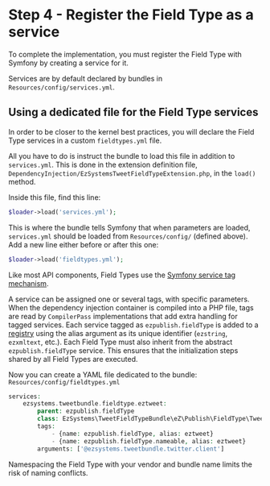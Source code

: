 # Step 4 - Register the Field Type as a service

To complete the implementation, you must register the Field Type with Symfony by creating a service for it.

Services are by default declared by bundles in `Resources/config/services.yml`.

## Using a dedicated file for the Field Type services

In order to be closer to the kernel best practices, you will declare the Field Type services in a custom `fieldtypes.yml` file.

All you have to do is instruct the bundle to load this file in addition to `services.yml`.
This is done in the extension definition file, `DependencyInjection/EzSystemsTweetFieldTypeExtension.php`, in the `load()` method.

Inside this file, find this line:

``` php
$loader->load('services.yml');
```

This is where the bundle tells Symfony that when parameters are loaded, `services.yml` should be loaded from `Resources/config/` (defined above).
Add a new line either before or after this one:

``` php
$loader->load('fieldtypes.yml');
```

Like most API components, Field Types use the [Symfony service tag mechanism](http://symfony.com/doc/3.4/service_container/tags.html).

A service can be assigned one or several tags, with specific parameters. When the dependency injection container is compiled into a PHP file, tags are read by `CompilerPass` implementations that add extra handling for tagged services. Each service tagged as `ezpublish.fieldType` is added to a [registry](http://martinfowler.com/eaaCatalog/registry.html) using the alias argument as its unique identifier (`ezstring`, `ezxmltext`, etc.). Each Field Type must also inherit from the abstract `ezpublish.fieldType` service. This ensures that the initialization steps shared by all Field Types are executed.

Now you can create a YAML file dedicated to the bundle: `Resources/config/fieldtypes.yml`

``` php
services:
    ezsystems.tweetbundle.fieldtype.eztweet:
        parent: ezpublish.fieldType
        class: EzSystems\TweetFieldTypeBundle\eZ\Publish\FieldType\Tweet\Type
        tags:
            - {name: ezpublish.fieldType, alias: eztweet}
            - {name: ezpublish.fieldType.nameable, alias: eztweet}
        arguments: ['@ezsystems.tweetbundle.twitter.client']
```

Namespacing the Field Type with your vendor and bundle name limits the risk of naming conflicts.
